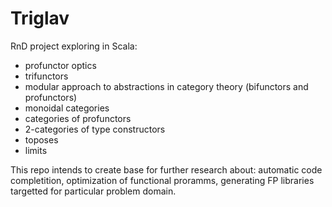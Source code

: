 # Triglav

RnD project exploring in Scala:
- profunctor optics
- trifunctors
- modular approach to abstractions in category theory (bifunctors and profunctors)
- monoidal categories
- categories of profunctors
- 2-categories of type constructors
- toposes
- limits

This repo intends to create base for further research about: automatic code completition, optimization of functional proramms, generating FP libraries targetted for particular problem domain.
